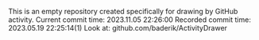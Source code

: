 This is an empty repository created specifically for drawing by GitHub activity.
Current commit time: 2023.11.05 22:26:00
Recorded commit time: 2023.05.19 22:25:14(1)
Look at: github.com/baderik/ActivityDrawer
